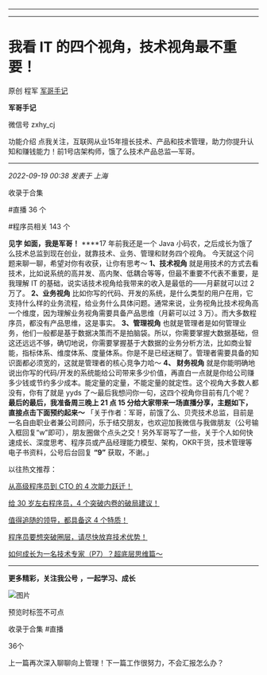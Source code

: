 ----------------------------------------
----------------------------------------
#  我看 IT 的四个视角，技术视角最不重要！

原创 程军  [ 军哥手记 ](javascript:void\(0\);)

**军哥手记** ![]()

微信号 zxhy_cj

功能介绍 点我关注，互联网从业15年擅长技术、产品和技术管理，助力你提升认知和赚钱能力！前1号店架构师，饿了么技术产品总监—军哥。

____

_2022-09-19 00:38_ _发表于 上海_

收录于合集

#直播 36 个

#程序员相关 143 个

**见字 如面，我是军哥！** ****17 年前我还是一个 Java 小码农，之后成长为饿了么技术总监到现在创业，就靠技术、业务、管理和财务四个视角。
今天就这个问题来聊一聊，希望对你有收获，让你有思考～ **1、技术视角**
就是用技术的方式去看技术，比如说系统的高并发、高内聚、低耦合等等，但最不重要不代表不重要，是我理解 IT
的基础，说实话技术视角给我带来的收入是最低的——月薪就可以过 2 万了。 **2、业务视角**
比如你写的代码、开发的系统，是什么类型的用户在用，它支持什么样的业务流程，给业务什么具体问题。通常来说，业务视角比技术视角高一个维度，因为理解业务视角需要具备产品思维（月薪可以过
3 万）。而大多数程序员，都没有产品思维，这是事实。 **3、管理视角**
也就是管理者是如何管理业务，他们一般都是基于数据决策而不是拍脑袋。所以，你需要掌握大数据基础，但这还远远不够，确切地说，你需要掌握基于大数据的业务分析方法，比如商业智能，指标体系、维度体系、度量体系。你是不是已经迷糊了。管理者需要具备的知识面都必须宽的，这就是管理者的核心竞争力哈～
**4、 财务视角**
就是你能明确地说出你写的代码/开发的系统能给公司带来多少价值，再直白一点就是你给公司赚多少钱或节约多少成本。能定量的定量，不能定量的就定性。这个视角大多数人都没有，你有了就是
yyds 了～最后我想问你一句，这四个视角你目前有几个呢？  
 **最后的最后，我准备周三晚上 21 点 15 分给大家带来一场直播分享，主题如下，直接点击下面预约起来～**
「关于作者：军哥，前饿了么、贝壳技术总监，目前是一名自由职业者兼公司顾问，乐于结交朋友，也欢迎加我微信与我做朋友（公号输入框回复“w”即可），朋友圈做个点头之交！另外军哥写了一些，关于个人如何快速成长、深度思考、程序员或产品经理能力模型、架构，OKR干货，技术管理等电子书资料，公号后台回复
**“9”** 获取，不谢。」  

以往热文推荐：

[从高级程序员到 CTO 的 4
次能力跃迁！](http://mp.weixin.qq.com/s?__biz=MzA3MDU2MjM4Ng==&mid=2247496603&idx=1&sn=9886189c3a26ab2c16c0e6535c68d0f8&chksm=9f3854a6a84fddb020c03d18d854b06cdcc0ac031f2cee8a26030cb661533f127efc918a0a06&scene=21#wechat_redirect)  

[给 30 岁左右程序员，4
个突破内卷的破局建议！](http://mp.weixin.qq.com/s?__biz=MzA3MDU2MjM4Ng==&mid=2247496585&idx=1&sn=0d9437e7b06e4cc700e9c73154ddfb9d&chksm=9f3854b4a84fdda2e788ec80a7f8e5c734481f675f60a38e54d782d200db99ed415528f6826a&scene=21#wechat_redirect)  

[值得追随的领导，都具备这 4
个特质！](http://mp.weixin.qq.com/s?__biz=MzA3MDU2MjM4Ng==&mid=2247496580&idx=1&sn=8a4b9b1d6f0a345632cbb98ead9c9aa7&chksm=9f3854b9a84fddaf51b10325beae6581f454313f8493265c62e124c1f15971a7e8f399270007&scene=21#wechat_redirect)

[程序员要想突破圈层，请尽快放弃技术优势！](http://mp.weixin.qq.com/s?__biz=MzA3MDU2MjM4Ng==&mid=2247496537&idx=1&sn=05abd69943d4f562e30298e8d11ac6ff&chksm=9f385464a84fdd728404c0ef6d35ea3738d8680788eb2523f91b24e3859c6a35412bbd9d4eb8&scene=21#wechat_redirect)  

[如何成长为一名技术专家（P7）？超底层思维篇～](http://mp.weixin.qq.com/s?__biz=MzA3MDU2MjM4Ng==&mid=2247496535&idx=1&sn=07b9a8adf717449aacd70b2d1f4348fb&chksm=9f38546aa84fdd7c7e9f297f437452b1f3b2b8d1bd2f7e6b7f84da631c2c66e262d6e4f09376&scene=21#wechat_redirect)

  

* * *

  

 **更多精彩，关注我公号** **，一起学习、成长**

![图片](https://mmbiz.qpic.cn/mmbiz_png/b96CibCt70iaajvl7fD4ZCicMcjhXMp1v6UibM134tIsO1j5yqHyNhh9arj090oAL7zGhRJRq6cFqFOlDZMleLl4pw/640?wx_fmt=png)

预览时标签不可点

收录于合集 #直播

36个

上一篇再次深入聊聊向上管理！下一篇工作很努力，不会汇报怎么办？

